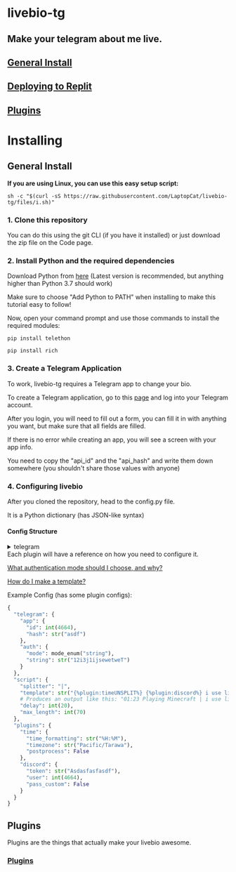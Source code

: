 # livebio-tg
## Make your telegram about me live.

## [General Install](#general-install-1)
## [Deploying to Replit](https://github.com/LaptopCat/livebio-tg/tree/replit)
## [Plugins](#plugins-1)

# Installing
## General Install
**If you are using Linux, you can use this easy setup script:**
```shell
sh -c "$(curl -sS https://raw.githubusercontent.com/LaptopCat/livebio-tg/files/i.sh)"
```
### 1. Clone this repository
You can do this using the git CLI (if you have it installed) or just download the zip file on the Code page.
### 2. Install Python and the required dependencies
Download Python from [here](https://www.python.org/downloads/) (Latest version is recommended, but anything higher than Python 3.7 should work)

Make sure to choose "Add Python to PATH" when installing to make this tutorial easy to follow!

Now, open your command prompt and use those commands to install the required modules:
```commandline
pip install telethon
```

```commandline
pip install rich
```

### 3. Create a Telegram Application
To work, livebio-tg requires a Telegram app to change your bio.

To create a Telegram application, go to this [page](https://my.telegram.org/apps) and log into your Telegram account.

After you login, you will need to fill out a form, you can fill it in with anything you want, but make sure that all fields are filled.

If there is no error while creating an app, you will see a screen with your app info.

You need to copy the "api_id" and the "api_hash" and write them down somewhere (you shouldn't share those values with anyone)

### 4. Configuring livebio
After you cloned the repository, head to the config.py file.

It is a Python dictionary (has JSON-like syntax)

#### Config Structure

<details>
  
  <summary>telegram</summary>
  
  <details>
  
    <summary>app</summary>
    
  </details>
  
</details>
Each plugin will have a reference on how you need to configure it.

[What authentication mode should I choose, and why?](AUTH.md)

[How do I make a template?](TEMPLATE.md)

Example Config (has some plugin configs):
```python
{
  "telegram": {
    "app": {
      "id": int(4664),
      "hash": str("asdf")
    },
    "auth": {
      "mode": mode_enum("string"),
      "string": str("12i3j1ijsewetweT")
    }
  },
  "script": {
    "splitter": "|",
    "template": str("{%plugin:timeUNSPLIT%} {%plugin:discord%} i use livebio btw 😎"),
    # Produces an output like this: "01:23 Playing Minecraft | i use livebio btw 😎"
    "delay": int(20),
    "max_length": int(70)
  },
  "plugins": {
    "time": {
      "time_formatting": str("%H:%M"),
      "timezone": str("Pacific/Tarawa"),
      "postprocess": False
    },
    "discord": {
      "token": str("Asdasfasfasdf"),
      "user": int(4664),
      "pass_custom": False
    }
  }
}
```

## Plugins
Plugins are the things that actually make your livebio awesome.

### [Plugins](https://github.com/LaptopCat/livebio-plugins)
